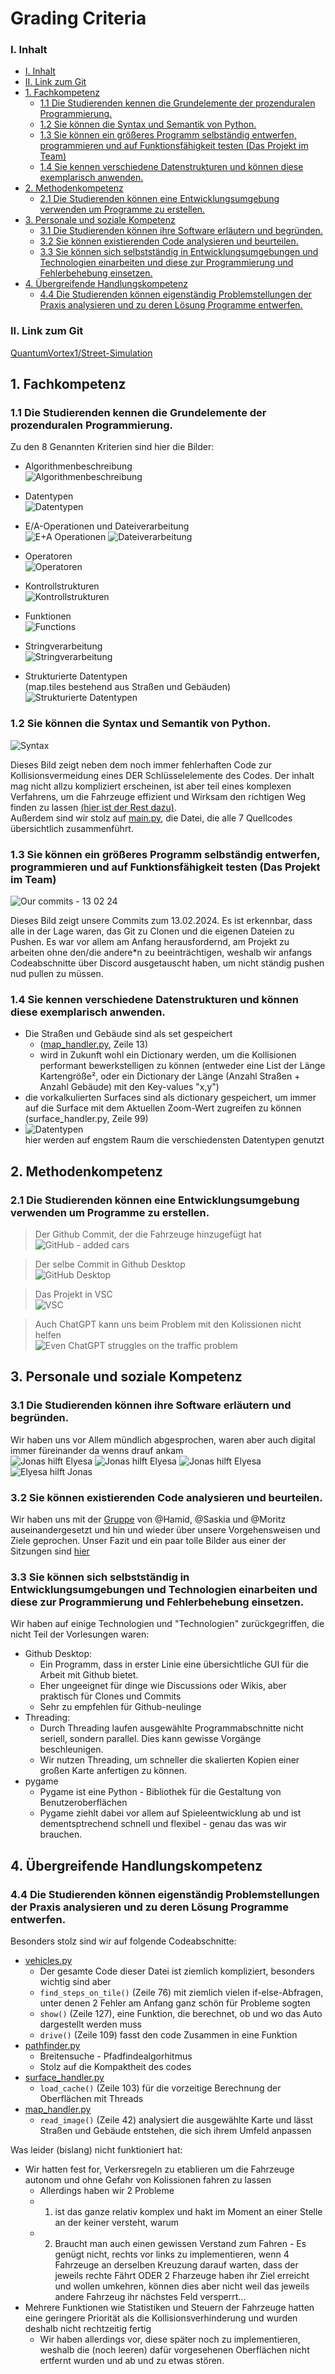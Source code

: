 # Grading Criteria

### I. Inhalt


- [I. Inhalt](#i-inhalt)
- [II. Link zum Git](#ii-link-zum-git)
- [1. Fachkompetenz](#1-fachkompetenz)
  - [1.1 Die Studierenden kennen die Grundelemente der prozenduralen Programmierung.](#11-die-studierenden-kennen-die-grundelemente-der-prozenduralen-programmierung)
  - [1.2 Sie können die Syntax und Semantik von Python.](#12-sie-können-die-syntax-und-semantik-von-python)
  - [1.3 Sie können ein größeres Programm selbständig entwerfen, programmieren und auf Funktionsfähigkeit testen (Das Projekt im Team)](#13-sie-können-ein-größeres-programm-selbständig-entwerfen-programmieren-und-auf-funktionsfähigkeit-testen-das-projekt-im-team)
  - [1.4 Sie kennen verschiedene Datenstrukturen und können diese exemplarisch anwenden.](#14-sie-kennen-verschiedene-datenstrukturen-und-können-diese-exemplarisch-anwenden)
- [2. Methodenkompetenz](#2-methodenkompetenz)
  - [2.1 Die Studierenden können eine Entwicklungsumgebung verwenden um Programme zu erstellen.](#21-die-studierenden-können-eine-entwicklungsumgebung-verwenden-um-programme-zu-erstellen)
- [3. Personale und soziale Kompetenz](#3-personale-und-soziale-kompetenz)
  - [3.1 Die Studierenden können ihre Software erläutern und begründen.](#31-die-studierenden-können-ihre-software-erläutern-und-begründen)
  - [3.2 Sie können existierenden Code analysieren und beurteilen.](#32-sie-können-existierenden-code-analysieren-und-beurteilen)
  - [3.3 Sie können sich selbstständig in Entwicklungsumgebungen und Technologien einarbeiten und diese zur Programmierung und Fehlerbehebung einsetzen.](#33-sie-können-sich-selbstständig-in-entwicklungsumgebungen-und-technologien-einarbeiten-und-diese-zur-programmierung-und-fehlerbehebung-einsetzen)
- [4. Übergreifende Handlungskompetenz](#4-übergreifende-handlungskompetenz)
  - [4.4 Die Studierenden können eigenständig Problemstellungen der Praxis analysieren und zu deren Lösung Programme entwerfen.](#44-die-studierenden-können-eigenständig-problemstellungen-der-praxis-analysieren-und-zu-deren-lösung-programme-entwerfen)

### II. Link zum Git
[QuantumVortex1/Street-Simulation](https://github.com/QuantumVortex1/Street-Simulation)


## 1. Fachkompetenz

### 1.1 Die Studierenden kennen die Grundelemente der prozenduralen Programmierung.
Zu den 8 Genannten Kriterien sind hier die Bilder:
- Algorithmenbeschreibung  
![Algorithmenbeschreibung](https://github.com/QuantumVortex1/Street-Simulation/assets/152855101/0277bcfe-80d3-48a4-9f85-57738ac3acc5)

- Datentypen  
![Datentypen](https://github.com/QuantumVortex1/Street-Simulation/assets/152855101/a246e0e3-50fa-47b6-bb8a-dfd9ff5b1bc8)

- E/A-Operationen und Dateiverarbeitung  
![E+A Operationen](https://github.com/QuantumVortex1/Street-Simulation/assets/152855101/a8cb211b-b1d2-4a70-9e91-9c08965d3ac0)
![Dateiverarbeitung](https://github.com/QuantumVortex1/Street-Simulation/assets/152855101/ad4fc273-9e07-43df-a049-7c34140d03eb)

- Operatoren  
![Operatoren](https://github.com/QuantumVortex1/Street-Simulation/assets/152855101/7fa484ba-f239-4b92-8432-d1153acd8f03)


- Kontrollstrukturen  
![Kontrollstrukturen](https://github.com/QuantumVortex1/Street-Simulation/assets/152855101/12376cb2-eeb8-4a64-b5fc-86b986baf081)


- Funktionen  
![Functions](https://github.com/QuantumVortex1/Street-Simulation/assets/152855101/e4b72725-b83e-416c-b8dd-80a13f8d6b59)


- Stringverarbeitung  
![Stringverarbeitung](https://github.com/QuantumVortex1/Street-Simulation/assets/152855101/7aa771f4-dcda-462f-bd45-511cf1d0ad12)


- Strukturierte Datentypen  
(map.tiles bestehend aus Straßen und Gebäuden)  
![Strukturierte Datentypen](https://github.com/QuantumVortex1/Street-Simulation/assets/152855101/f8021a65-a7c7-4532-96ca-2a9c9e47af36)



### 1.2 Sie können die Syntax und Semantik von Python.
![Syntax](https://github.com/QuantumVortex1/Street-Simulation/assets/152855101/2694a94e-885e-4d32-b32b-f90a233c1f78)

Dieses Bild zeigt neben dem noch immer fehlerhaften Code zur Kollisionsvermeidung eines DER Schlüsselelemente des Codes.
Der inhalt mag nicht allzu kompliziert erscheinen, ist aber teil eines komplexen Verfahrens, um die Fahrzeuge effizient und Wirksam den richtigen Weg finden zu lassen 
[(hier ist der Rest dazu)](https://github.com/QuantumVortex1/Street-Simulation/blob/main/vehicles.py).  
Außerdem sind wir stolz auf [main.py](https://github.com/QuantumVortex1/Street-Simulation/blob/main/main.py), die Datei, die alle 7 Quellcodes übersichtlich zusammenführt.

### 1.3 Sie können ein größeres Programm selbständig entwerfen, programmieren und auf Funktionsfähigkeit testen (Das Projekt im Team)
![Our commits - 13 02 24](https://github.com/QuantumVortex1/Street-Simulation/assets/152855101/9f2a6735-7ec1-45fc-869b-588b1d97533c)

Dieses Bild zeigt unsere Commits zum 13.02.2024. Es ist erkennbar, dass alle in der Lage waren, das Git zu Clonen und die eigenen Dateien zu Pushen.
Es war vor allem am Anfang herausfordernd, am Projekt zu arbeiten ohne den/die andere*n zu beeinträchtigen, weshalb wir anfangs Codeabschnitte über Discord ausgetauscht haben, um nicht ständig pushen nud pullen zu müssen.

### 1.4 Sie kennen verschiedene Datenstrukturen und können diese exemplarisch anwenden.
- Die Straßen und Gebäude sind als set gespeichert
  - ([map_handler.py](https://github.com/QuantumVortex1/Street-Simulation/blob/main/map_handler.py), Zeile 13)
  - wird in Zukunft wohl ein Dictionary werden, um die Kollisionen performant bewerkstelligen zu können (entweder eine List der Länge Kartengröße², oder ein Dictionary der Länge (Anzahl Straßen + Anzahl Gebäude) mit den Key-values "x,y")
- die vorkalkulierten Surfaces sind als dictionary gespeichert, um immer auf die Surface mit dem Aktuellen Zoom-Wert zugreifen zu können (surface_handler.py, Zeile 99)
- ![Datentypen](https://github.com/QuantumVortex1/Street-Simulation/assets/152855101/2adb79c3-afdb-4d94-b059-3185a27f4aab)  
  hier werden auf engstem Raum die verschiedensten Datentypen genutzt


## 2. Methodenkompetenz

### 2.1 Die Studierenden können eine Entwicklungsumgebung verwenden um Programme zu erstellen.
> Der Github Commit, der die Fahrzeuge hinzugefügt hat  
![GitHub - added cars](https://github.com/QuantumVortex1/Street-Simulation/assets/152855101/b797641e-ecfa-44e2-9911-8052019f7a43)

> Der selbe Commit in Github Desktop  
![GitHub Desktop](https://github.com/QuantumVortex1/Street-Simulation/assets/152855101/2db09146-d279-40c2-ae40-7bdc75243143)

> Das Projekt in VSC  
![VSC](https://github.com/QuantumVortex1/Street-Simulation/assets/152855101/f3c16cf1-9cb2-442d-9702-1d9e5ea5a60e)

> Auch ChatGPT kann uns beim Problem mit den Kolissionen nicht helfen  
![Even ChatGPT struggles on the traffic problem](https://github.com/QuantumVortex1/Street-Simulation/assets/152855101/f7f1c016-826c-4e4a-b86b-414020fdfab5)

## 3. Personale und soziale Kompetenz

### 3.1 Die Studierenden können ihre Software erläutern und begründen.
Wir haben uns vor Allem mündlich abgesprochen, waren aber auch digital immer füreinander da wenns drauf ankam  
![Jonas hilft Elyesa](https://github.com/QuantumVortex1/Street-Simulation/assets/152855101/301587a2-9c70-4de4-8220-25e13d9c040c)
![Jonas hilft Elyesa](https://github.com/QuantumVortex1/Street-Simulation/assets/152855101/1430f4a1-0a8a-4f99-b14f-0e23fafa7d96)
![Jonas hilft Elyesa](https://github.com/QuantumVortex1/Street-Simulation/assets/152855101/802cb78b-7fc7-4a63-a111-9ca309a1fac6)
![Elyesa hilft Jonas](https://github.com/QuantumVortex1/Street-Simulation/assets/108876804/7be55709-9ecd-401b-851d-7a226450dd01)


### 3.2 Sie können existierenden Code analysieren und beurteilen.
Wir haben uns mit der [Gruppe](https://github.com/HamidrezaRahimian/Github-discussion-reviewer) von @Hamid, @Saskia und @Moritz auseinandergesetzt und hin und wieder über unsere Vorgehensweisen und Ziele geprochen. Unser Fazit und ein paar tolle Bilder aus einer der Sitzungen sind [hier](https://github.com/QuantumVortex1/Street-Simulation/wiki/Review-des-Github‐discussion‐reviewer)

### 3.3 Sie können sich selbstständig in Entwicklungsumgebungen und Technologien einarbeiten und diese zur Programmierung und Fehlerbehebung einsetzen.
Wir haben auf einige Technologien und "Technologien" zurückgegriffen, die nicht Teil der Vorlesungen waren:
- Github Desktop: 
  - Ein Programm, dass in erster Linie eine übersichtliche GUI für die Arbeit mit Github bietet.
  - Eher ungeeignet für dinge wie Discussions oder Wikis, aber praktisch für Clones und Commits
  - Sehr zu empfehlen für Github-neulinge
- Threading:
  - Durch Threading laufen ausgewählte Programmabschnitte nicht seriell, sondern parallel. Dies kann gewisse Vorgänge beschleunigen.
  - Wir nutzen Threading, um schneller die skalierten Kopien einer großen Karte anfertigen zu können.
- pygame
  - Pygame ist eine Python - Bibliothek für die Gestaltung von Benutzeroberflächen
  - Pygame ziehlt dabei vor allem auf Spieleentwicklung ab und ist dementsptrechend schnell und flexibel - genau das was wir brauchen.


## 4. Übergreifende Handlungskompetenz

### 4.4 Die Studierenden können eigenständig Problemstellungen der Praxis analysieren und zu deren Lösung Programme entwerfen.
Besonders stolz sind wir auf folgende Codeabschnitte:
- [vehicles.py](https://github.com/QuantumVortex1/Street-Simulation/blob/main/vehicles.py)
  - Der gesamte Code dieser Datei ist ziemlich kompliziert, besonders wichtig sind aber 
  - ```find_steps_on_tile()``` (Zeile 76) mit ziemlich vielen if-else-Abfragen, unter denen 2 Fehler am Anfang ganz schön für Probleme sogten
  - ```show()``` (Zeile 127), eine Funktion, die berechnet, ob und wo das Auto dargestellt werden muss
  - ```drive()``` (Zeile 109) fasst den code Zusammen in eine Funktion
- [pathfinder.py](https://github.com/QuantumVortex1/Street-Simulation/blob/main/pathfinder.py)
  - Breitensuche - Pfadfindealgorhitmus
  - Stolz auf die Kompaktheit des codes
- [surface_handler.py](https://github.com/QuantumVortex1/Street-Simulation/blob/main/surface_handler.py)
  - ```load_cache()``` (Zeile 103) für die vorzeitige Berechnung der Oberflächen mit Threads
- [map_handler.py](https://github.com/QuantumVortex1/Street-Simulation/blob/main/map_handler.py)
  - ```read_image()``` (Zeile 42) analysiert die ausgewählte Karte und lässt Straßen und Gebäude entstehen, die sich ihrem Umfeld anpassen
  
Was leider (bislang) nicht funktioniert hat:
- Wir hatten fest for, Verkersregeln zu etablieren um die Fahrzeuge autonom und ohne Gefahr von Kolissionen fahren zu lassen
  - Allerdings haben wir 2 Probleme
  - 1. ist das ganze relativ komplex und hakt im Moment an einer Stelle an der keiner versteht, warum
  - 2. Braucht man auch einen gewissen Verstand zum Fahren - Es genügt nicht, rechts vor links zu implementieren, wenn 4 Fahrzeuge an derselben Kreuzung darauf warten, dass der jeweils rechte Fährt ODER 2 Fharzeuge haben ihr Ziel erreicht und wollen umkehren, können dies aber nicht weil das jeweils andere Fahrzeug ihr nächstes Feld versperrt...
- Mehrere Funktionen wie Statistiken und Steuern der Fahrzeuge hatten eine geringere Priorität als die Kollisionsverhinderung und wurden deshalb nicht rechtzeitig fertig
  - Wir haben allerdings vor, diese später noch zu implementieren, weshalb die (noch leeren) dafür vorgesehenen Oberflächen nicht ertfernt wurden und ab und zu etwas stören.
